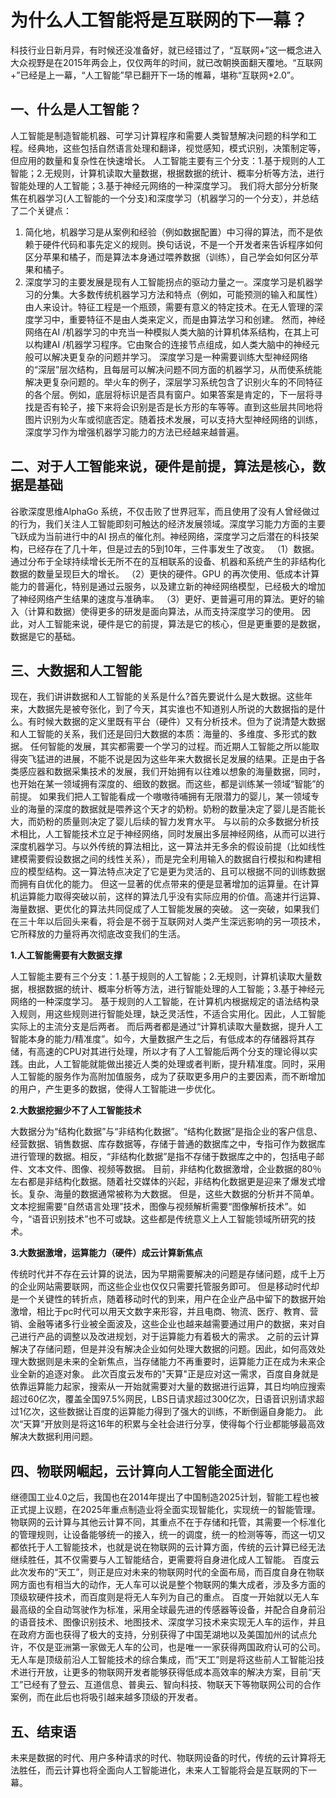 # 为什么人工智能将是互联网的下一幕？ #

科技行业日新月异，有时候还没准备好，就已经错过了，“互联网+”这一概念进入大众视野是在2015年两会上，仅仅两年的时间，就已改朝换面翻天覆地。“互联网+”已经是上一幕，“人工智能”早已翻开下一场的帷幕，堪称“互联网+2.0”。

## 一、什么是人工智能？ ##

人工智能是制造智能机器、可学习计算程序和需要人类智慧解决问题的科学和工程。经典地，这些包括自然语言处理和翻译，视觉感知，模式识别，决策制定等，但应用的数量和复杂性在快速增长。
人工智能主要有三个分支：1.基于规则的人工智能；2.无规则，计算机读取大量数据，根据数据的统计、概率分析等方法，进行智能处理的人工智能；3.基于神经元网络的一种深度学习。
我们将大部分分析聚焦在机器学习(人工智能的一个分支)和深度学习（机器学习的一个分支），并总结了二个关键点：
1. 简化地，机器学习是从案例和经验（例如数据配置）中习得的算法，而不是依赖于硬件代码和事先定义的规则。换句话说，不是一个开发者来告诉程序如何区分苹果和橘子，而是算法本身通过喂养数据（训练），自己学会如何区分苹果和橘子。
2. 深度学习的主要发展是现有人工智能拐点的驱动力量之一。深度学习是机器学习的分集。大多数传统机器学习方法和特点（例如，可能预测的输入和属性）由人来设计。特征工程是一个瓶颈，需要有意义的特定技术。在无人管理的深度学习中，重要特征不是由人类来定义，而是由算法学习和创建。
然而，神经网络在AI /机器学习的中充当一种模拟人类大脑的计算机体系结构，在其上可以构建AI /机器学习程序。它由聚合的连接节点组成，如人类大脑中的神经元般可以解决更复杂的问题并学习。
深度学习是一种需要训练大型神经网络的“深层”层次结构，且每层可以解决问题不同方面的机器学习，从而使系统能解决更复杂问题的。举火车的例子，深层学习系统包含了识别火车的不同特征的各个层。例如，底层将标识是否具有窗户。如果答案是肯定的，下一层将寻找是否有轮子，接下来将会识别是否是长方形的车等等。直到这些层共同地将图片识别为火车或彻底否定。随着技术发展，可以支持大型神经网络的训练，深度学习作为增强机器学习能力的方法已经越来越普遍。

## 二、对于人工智能来说，硬件是前提，算法是核心，数据是基础 ##

谷歌深度思维AlphaGo 系统，不仅击败了世界冠军，而且使用了没有人曾经做过的行为，我们关注人工智能即刻可触达的经济发展领域。深度学习能力方面的主要飞跃成为当前进行中的AI 拐点的催化剂。神经网络，深度学习之后潜在的科技架构，已经存在了几十年，但是过去的5到10年，三件事发生了改变。
（1）数据。通过分布于全球持续增长无所不在的互相联系的设备、机器和系统产生的非结构化数据的数量呈现巨大的增长。
（2）更快的硬件。GPU 的再次使用、低成本计算能力的普遍化，特别是通过云服务，以及建立新的神经网络模型，已经极大的增加了神经网络产生结果的速度与准确率。
（3）更好、更普遍可用的算法。更好的输入（计算和数据）使得更多的研发是面向算法，从而支持深度学习的使用。
因此，对人工智能来说，硬件是它的前提，算法是它的核心，但是更重要的是数据，数据是它的基础。

## 三、大数据和人工智能 ##

现在，我们讲讲数据和人工智能的关系是什么?首先要说什么是大数据。这些年来，大数据先是被夸张化，到了今天，其实谁也不知道别人所说的大数据指的是什么。有时候大数据的定义里既有平台（硬件）又有分析技术。但为了说清楚大数据和人工智能的关系，我们还是回归大数据的本质：海量的、多维度、多形式的数据。
任何智能的发展，其实都需要一个学习的过程。而近期人工智能之所以能取得突飞猛进的进展，不能不说是因为这些年来大数据长足发展的结果。正是由于各类感应器和数据采集技术的发展，我们开始拥有以往难以想象的海量数据，同时，也开始在某一领域拥有深度的、细致的数据。而这些，都是训练某一领域“智能”的前提。
如果我们把人工智能看成一个嗷嗷待哺拥有无限潜力的婴儿，某一领域专业的海量的深度的数据就是喂养这个天才的奶粉。奶粉的数量决定了婴儿是否能长大，而奶粉的质量则决定了婴儿后续的智力发育水平。
与以前的众多数据分析技术相比，人工智能技术立足于神经网络，同时发展出多层神经网络，从而可以进行深度机器学习。与以外传统的算法相比，这一算法并无多余的假设前提（比如线性建模需要假设数据之间的线性关系），而是完全利用输入的数据自行模拟和构建相应的模型结构。这一算法特点决定了它是更为灵活的、且可以根据不同的训练数据而拥有自优化的能力。
但这一显著的优点带来的便是显著增加的运算量。在计算机运算能力取得突破以前，这样的算法几乎没有实际应用的价值。高速并行运算、海量数据、更优化的算法共同促成了人工智能发展的突破。
这一突破，如果我们在三十年以后回头来看，将会是不弱于互联网对人类产生深远影响的另一项技术，它所释放的力量将再次彻底改变我们的生活。

**1.人工智能需要有大数据支撑**

人工智能主要有三个分支：1.基于规则的人工智能；2.无规则，计算机读取大量数据，根据数据的统计、概率分析等方法，进行智能处理的人工智能；3.基于神经元网络的一种深度学习。
基于规则的人工智能，在计算机内根据规定的语法结构录入规则，用这些规则进行智能处理，缺乏灵活性，不适合实用化。因此，人工智能实际上的主流分支是后两者。
而后两者都是通过“计算机读取大量数据，提升人工智能本身的能力/精准度”。如今，大量数据产生之后，有低成本的存储器将其存储，有高速的CPU对其进行处理，所以才有了人工智能后两个分支的理论得以实践。由此，人工智能就能做出接近人类的处理或者判断，提升精准度。同时，采用人工智能的服务作为高附加值服务，成为了获取更多用户的主要因素，而不断增加的用户，产生更多的数据，使得人工智能进一步优化。

**2.大数据挖掘少不了人工智能技术**

大数据分为“结构化数据”与“非结构化数据”。“结构化数据”是指企业的客户信息、经营数据、销售数据、库存数据等，存储于普通的数据库之中，专指可作为数据库进行管理的数据。相反，“非结构化数据”是指不存储于数据库之中的，包括电子邮件、文本文件、图像、视频等数据。
目前，非结构化数据激增，企业数据的80％左右都是非结构化数据。随着社交媒体的兴起，非结构化数据更是迎来了爆发式增长。复杂、海量的数据通常被称为大数据。
但是，这些大数据的分析并不简单。文本挖掘需要“自然语言处理”技术，图像与视频解析需要“图像解析技术”。如今，“语音识别技术”也不可或缺。这些都是传统意义上人工智能领域所研究的技术。

**3.大数据激增，运算能力（硬件）成云计算新焦点**

传统时代并不存在云计算的说法，因为早期需要解决的问题是存储问题，成千上万的企业网站需要联网，而这些企业也仅仅只需要托管服务即可。
但是移动时代却是一个关键性的转折点，随着移动时代的到来，用户在企业产品中留下的数据开始激增，相比于pc时代可以用天文数字来形容，并且电商、物流、医疗、教育、营销、金融等诸多行业被全面波及，这些企业也越来越需要通过用户的数据，来对自己进行产品的调整以及改进规划，对于运算能力有着极大的需求。
之前的云计算解决了存储问题，但是并没有解决企业如何处理大数据的问题。因此，如何高效处理大数据则是未来的全新焦点，当存储能力不再重要时，运算能力正在成为未来企业全新的追逐对象。
此次百度云发布的"天算"正是应对这一需求，百度自身就是依靠运算能力起家，搜索从一开始就需要对大量的数据进行运算，其日均响应搜索超过60亿次，覆盖全国97.5%网民，LBS日请求超过300亿次，日语音识别请求超过1亿次，这些数据让百度的运算能力得到了强大的训练，不断倒逼自身能力。
此次“天算”开放则是将这16年的积累与全社会进行分享，使得每个行业都能够最高效解决大数据利用问题。

## 四、物联网崛起，云计算向人工智能全面进化 ##

继德国工业4.0之后，我国也在2014年提出了中国制造2025计划，智能工程也被正式提上议题，在2025年重点制造业将全面实现智能化，实现统一的智能管理。
物联网的云计算与其他云计算不同，其重点不在于存储和托管，其需要一个标准化的管理规则，让设备能够统一的接入，统一的调度，统一的检测等等，而这一切又都依托于人工智能技术，也就是说在物联网的云计算方面，传统的云计算已经无法继续胜任，其不仅需要与人工智能结合，更需要将自身进化成人工智能。
百度云此次发布的“天工”，则正是应对未来的物联网时代的全面布局，而百度自身在物联网方面也有相当大的动作，无人车可以说是整个物联网的集大成者，涉及多方面的顶级软硬件技术，而百度则是将无人车列为自己的重点。
百度一开始就以无人车最高级的全自动驾驶作为标准，采用全球最先进的传感器等设备，并配合自身前沿的语音技术、图像识别技术、地图技术、深度学习技术来实现无人车的运作，并且在政府方面也获得了极大的支持，分别获得了中国芜湖地以及美国加州的试点允许，不仅是亚洲第一家做无人车的公司，也是唯一一家获得两国政府认可的公司。
无人车是顶级前沿人工智能技术的综合集成，而“天工”则是将这些前人工智能沿技术进行开放，让更多的物联网开发者能够获得低成本高效率的解决方案，目前“天工”已经有了登云、互道信息、普奥云、智向科技、物联天下等物联网公司的合作案例，而在此后也将吸引越来越多顶级的开发者。

## 五、结束语 ##

未来是数据的时代、用户多种请求的时代、物联网设备的时代，传统的云计算将无法胜任，而云计算也将全面向人工智能进化，未来人工智能将会是互联网的下一幕。


